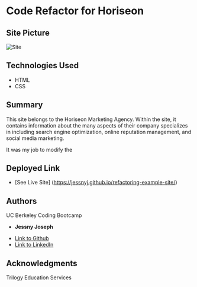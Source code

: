 # Code Refactor for Horiseon 

## Site Picture
![Site]("images/horiseon-site-picture.png")

## Technologies Used

* HTML
* CSS

## Summary
This site belongs to the Horiseon Marketing Agency. Within the site, it contains information about the 
many aspects of their company specializes in including search engine optimization, online reputation management, and 
social media marketing.

It was my job to modify the 

## Deployed Link

* [See Live Site] (https://jessnyj.github.io/refactoring-example-site/)


## Authors
UC Berkeley Coding Bootcamp

* **Jessny Joseph** 

- [Link to Github](https://github.com/)
- [Link to LinkedIn](https://www.linkedin.com/)



## Acknowledgments
Trilogy Education Services
